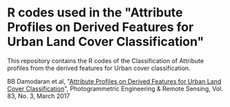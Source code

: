 # R codes used in the "Attribute Profiles on Derived Features for Urban Land Cover Classification"
This repository contains the R codes of the Classification of Attribute profiles from the derived features for Urban cover classification.


BB Damodaran et.al, "[Attribute Profiles on Derived Features for
Urban Land Cover Classification](http://people.irisa.fr/Sebastien.Lefevre/publis/pers2017.pdf)", Photogrammetric Engineering & Remote Sensing, Vol. 83, No. 3, March 2017
